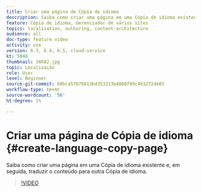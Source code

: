 ```yaml
---
title: Criar uma página de Cópia de idioma
description: Saiba como criar uma página em uma Cópia de idioma existente e, em seguida, traduzir o conteúdo para outra Cópia de idioma.
feature: Cópia de idioma, Gerenciador de vários sites
topics: localization, authoring, content-architecture
audience: all
doc-type: feature video
activity: use
version: 6.3, 6.4, 6.5, cloud-service
kt: 5848
thumbnail: 36682.jpg
topic: Localização
role: User
level: Beginner
source-git-commit: b0bca57676813bd353213b4808f99c463272de85
workflow-type: tm+mt
source-wordcount: '56'
ht-degree: 1%

---
```



# Criar uma página de Cópia de idioma {#create-language-copy-page}

Saiba como criar uma página em uma Cópia de idioma existente e, em seguida, traduzir o conteúdo para outra Cópia de idioma.

>[!VIDEO](https://video.tv.adobe.com/v/36682?quality=12&learn=on)
